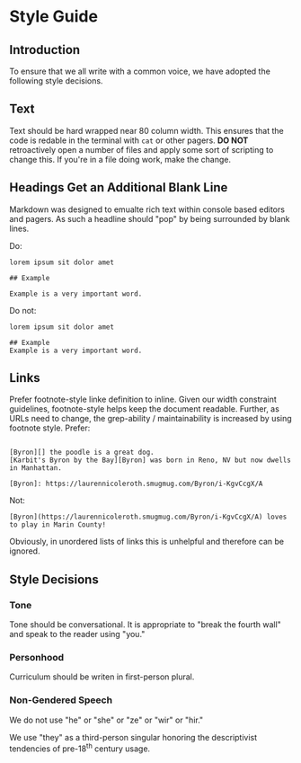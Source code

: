 # Style Guide

## Introduction

To ensure that we all write with a common voice, we have adopted the following
style decisions.

## Text

Text should be hard wrapped near 80 column width. This ensures that the code is
redable in the terminal with `cat` or other pagers. **DO NOT** retroactively
open a number of files and apply some sort of scripting to change this. If
you're in a file doing work, make the change.

## Headings Get an Additional Blank Line

Markdown was designed to emualte rich text within console based editors and
pagers. As such a headline should "pop" by being surrounded by blank lines.

Do:

```
lorem ipsum sit dolor amet

## Example

Example is a very important word.
```

Do not:

```
lorem ipsum sit dolor amet

## Example
Example is a very important word.
```


## Links

Prefer footnote-style linke definition to inline. Given our width constraint
guidelines, footnote-style helps keep the document readable. Further, as URLs
need to change, the grep-ability / maintainability is increased by using
footnote style. Prefer:

```

[Byron][] the poodle is a great dog.
[Karbit's Byron by the Bay][Byron] was born in Reno, NV but now dwells in Manhattan.

[Byron]: https://laurennicoleroth.smugmug.com/Byron/i-KgvCcgX/A

```

Not:

```
[Byron](https://laurennicoleroth.smugmug.com/Byron/i-KgvCcgX/A) loves to play in Marin County!
```

Obviously, in unordered lists of links this is unhelpful and therefore can be
ignored.

## Style Decisions

### Tone

Tone should be conversational. It is appropriate to "break the fourth wall" and
speak to the reader using "you."

### Personhood

Curriculum should be writen in first-person plural.

### Non-Gendered Speech

We do not use "he" or "she" or "ze" or "wir" or "hir."

We use "they" as a third-person singular honoring the descriptivist tendencies
of pre-18<sup>th</sup> century usage.
